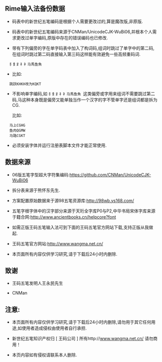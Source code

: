 ## Rime输入法备份数据


  * 码表中的新世纪五笔编码是根据个人需要更改过的,算是魔改版,非原版.

  * 码表中的新世纪五笔编码来源于CNMan/UnicodeCJK-WuBi06,并根本个人需求更改过单字编码,原版中存在的错误编码也已修改.

  * 带有下列偏旁的字在单字码表中加入了构词码,组词时跳过了单字中的第二码,在组词时跳过第二码直接输入第三码这样能有效避免一些高频重码词.
  
  ```
    犭飠⻊礻衤马馬鱼魚
  ```
  
  * 比如:
  
  ```
    跳跃KHKH改为KQKT
  ```
  
  * 不影响单字编码,如 ```犭飠⻊礻衤马馬鱼魚 ```这类偏旁或字用来组词不需要跳过第二码,马这种本身既是偏旁又能单独当作一个汉字的字不管单字还是组词都是拆为CG.
  
    比如:
  ```
    马上CGHG
    鱼肉QGMW
    马路CGKT
  ```

  * 必须安装字体并运行注册表脚本文件才能正常使用.


## 数据来源

  * 06版五笔字型超大字符集编码:https://github.com/CNMan/UnicodeCJK-WuBi06
  
  * 拆分表来源于熊怀东先生.
  
  * 方案配置原始数据来于源98五笔资源库:http://98wb.ys168.com/
  
  *  五笔字根字体中的汉字部分来源于天珩全字库P0与P2,中华书局宋体字库来源于籍合网:http://www.ancientbooks.cn/helpcore?font
  
  * 如需正版王码五笔输入法可到下面的王码五笔官方网站下载,支持正版从我做起.
  
  * 王码五笔官方网站:http://www.wangma.net.cn/
  
  * 本页面所有内容仅供学习研究,请于下载后24小时内删除.
  
  
  ## 致谢

  * 王码五笔发明人王永民先生
  
  * CNMan


## 注意:

  * 本页面所有内容仅供学习研究,请于下载后24小时内删除,请勿用于其它任何用途,如使用者造成侵权由使用者自行承担.
  
  * 新世纪五笔知识产权归 [ 王码公司 ] 所有http://www.wangma.net.cn/ 请勿商用！
  
  * 本页内容如有侵权请联系本人删除.

